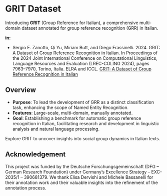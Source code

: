 # GRIT Dataset

Introducing **GRIT** (Group Reference for Italian), a comprehensive multi-domain dataset annotated for group reference recognition (GRR) in Italian. 

**in:** 
- Sergio E. Zanotto, Qi Yu, Miriam Butt, and Diego Frassinelli. 2024. GRIT: A Dataset of Group Reference Recognition in Italian. In Proceedings of the 2024 Joint International Conference on Computational Linguistics, Language Resources and Evaluation (LREC-COLING 2024), pages 7963–7970, Torino, Italia. ELRA and ICCL. [GRIT: A Dataset of Group Reference Recognition in Italian](https://aclanthology.org/2024.lrec-main.701) 

## Overview

- **Purpose**: To lead the development of GRR as a distinct classification task, enhancing the scope of Named Entity Recognition.
- **Features**: Large-scale, multi-domain, manually annotated.
- **Goal**: Establishing a benchmark for automatic group reference recognition in Italian, facilitating research and development in linguistic analysis and natural language processing.

Explore GRIT to uncover insights into social group dynamics in Italian texts.

## Acknowledgement
This project was funded by the Deutsche Forschungsgemeinschaft (DFG – German Research Foundation) under Germany’s Excellence Strategy – EXC-2035/1 – 390681379. We thank Elisa Dervishi and Michele Bassanelli for their annotation work and their valuable insights into the refinement of the annotation process.
